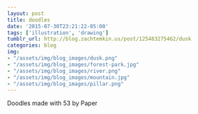 ```yaml
---
layout: post
title: doodles
date: '2015-07-30T23:21:22-05:00'
tags: ['illustration', 'drawing']
tumblr_url: http://blog.zachtemkin.us/post/125483275462/dusk
categories: blog
img: 
- "/assets/img/blog_images/dusk.png"
- "/assets/img/blog_images/forest-park.jpg"
- "/assets/img/blog_images/river.png"
- "/assets/img/blog_images/mountain.jpg"
- "/assets/img/blog_images/pillar.png"
---
```

Doodles made with 53 by Paper
